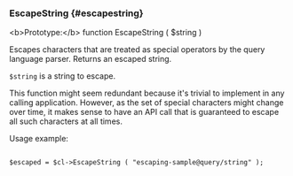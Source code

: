 ### EscapeString {#escapestring}

&lt;b&gt;Prototype:&lt;/b&gt; function EscapeString ( $string )

Escapes characters that are treated as special operators by the query language parser. Returns an escaped string.

`$string` is a string to escape.

This function might seem redundant because it&#039;s trivial to implement in any calling application. However, as the set of special characters might change over time, it makes sense to have an API call that is guaranteed to escape all such characters at all times.

Usage example:

```

$escaped = $cl->EscapeString ( "escaping-sample@query/string" );

```